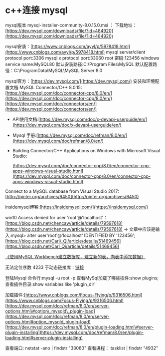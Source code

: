 # c++连接 mysql

mysql版本 mysql-installer-community-8.0.15.0.msi ： 下载地址：[https://dev.mysql.com/downloads/file/?id=484920](https://dev.mysql.com/downloads/file/?id=484920)

mysql安装：[https://www.cnblogs.com/ayyl/p/5978418.html](https://www.cnblogs.com/ayyl/p/5978418.html) mysql server/client protocol port:3306 mysql x protocol port:33060 root 密码:123456 windows service name:MySQL80 默认安装路径:C:\Program Files\MySQL 默认配置路径：C:\ProgramData\MySQL\MySQL Server 8.0

mysql官方：[https://dev.mysql.com/](https://dev.mysql.com/) 安装和环境配置文档 MySQL Connector/C++ 8.0.15: [https://dev.mysql.com/doc/connector-cpp/8.0/en/](https://dev.mysql.com/doc/connector-cpp/8.0/en/) [https://dev.mysql.com/doc/connectors/en/](https://dev.mysql.com/doc/connectors/en/)

* API使用文档:[https://dev.mysql.com/doc/x-devapi-userguide/en/](https://dev.mysql.com/doc/x-devapi-userguide/en/)
* Mysql 手册:[https://dev.mysql.com/doc/refman/8.0/en/](https://dev.mysql.com/doc/refman/8.0/en/)
* Building Connector/C++ Applications on Windows with Microsoft Visual Studio:

  [https://dev.mysql.com/doc/connector-cpp/8.0/en/connector-cpp-apps-windows-visual-studio.html](https://dev.mysql.com/doc/connector-cpp/8.0/en/connector-cpp-apps-windows-visual-studio.html)

Connect to a MySQL database from Visual Studio 2017:[http://pinter.org/archives/6450](http://pinter.org/archives/6450)

insidemysql博客:[https://insidemysql.com/](https://insidemysql.com/)

win10 Access denied for user 'root'@'localhost'： [https://blog.csdn.net/chencaw/article/details/79597618](https://blog.csdn.net/chencaw/article/details/79597618) -&gt; 文章中应该是输入:mysql&gt; alter user'root'@'localhost' IDENTIFIED BY '123456'; [https://blog.csdn.net/Carl\_Qi/article/details/51469456](https://blog.csdn.net/Carl_Qi/article/details/51469456)

[《使用MySQL Workbench建立数据库，建立新的表，向表中添加数据》](https://www.cnblogs.com/jpfss/p/6647598.html)

无法定位序数 4233 于动态链接库：[链接](https://stackoverflow.com/questions/6534505/how-to-fix-libeay32-dll-was-not-found-error)

登陆Mysql 命令行:mysql -u root -p 查看MySql加载了哪些插件:show plugins; 查看插件目录:show variables like 'plugin\_dir'

加载插件:[https://www.cnblogs.com/Focus-Flying/p/9316506.html](https://www.cnblogs.com/Focus-Flying/p/9316506.html) [https://dev.mysql.com/doc/refman/8.0/en/server-options.html\#option\_mysqld\_plugin-load](https://dev.mysql.com/doc/refman/8.0/en/server-options.html#option_mysqld_plugin-load) [https://dev.mysql.com/doc/refman/8.0/en/plugin-loading.html\#server-plugin-installing](https://dev.mysql.com/doc/refman/8.0/en/plugin-loading.html#server-plugin-installing)

查看端口: netstat -ano \| findstr "33060" 查看进程： tasklist \| findstr "4932"

